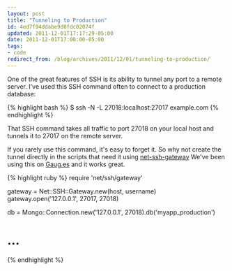 ```yaml
---
layout: post
title: "Tunneling to Production"
id: 4ed7f94ddabe9d0fdc02074f
updated: 2011-12-01T17:17:29-05:00
date: 2011-12-01T17:00:00-05:00
tags:
- code
redirect_from: /blog/archives/2011/12/01/tunneling-to-production/
---
```


One of the great features of SSH is its ability to tunnel any port to a remote server. I've used this SSH command often to connect to a production database:

{% highlight bash %}
$ ssh -N -L 27018:localhost:27017 example.com
{% endhighlight %}

That SSH command takes all traffic to port 27018 on your local host and tunnels it to 27017 on the remote server.

If you rarely use this command, it's easy to forget it. So why not create the tunnel directly in the scripts that need it using [net-ssh-gateway](https://github.com/jamis/net-ssh-gateway?) We've been using this on [Gaug.es](http://gaug.es) and it works great.

{% highlight ruby %}
require 'net/ssh/gateway'

gateway = Net::SSH::Gateway.new(host, username)
gateway.open('127.0.0.1', 27017, 27018)

db = Mongo::Connection.new('127.0.0.1', 27018).db('myapp_production')
# …
{% endhighlight %}

